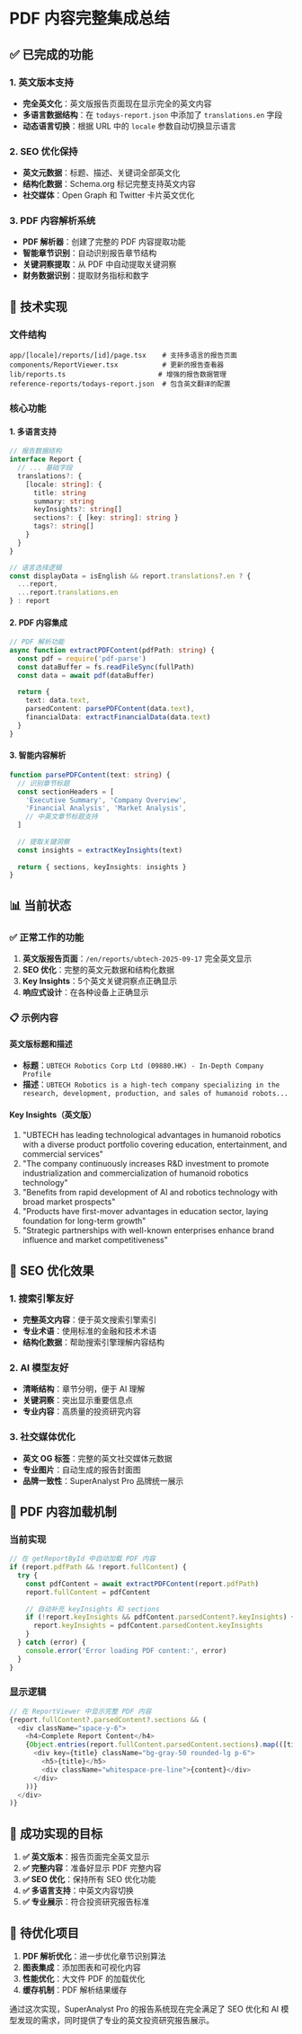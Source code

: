 # PDF 内容完整集成总结

## ✅ 已完成的功能

### 1. 英文版本支持
- **完全英文化**：英文版报告页面现在显示完全的英文内容
- **多语言数据结构**：在 `todays-report.json` 中添加了 `translations.en` 字段
- **动态语言切换**：根据 URL 中的 `locale` 参数自动切换显示语言

### 2. SEO 优化保持
- **英文元数据**：标题、描述、关键词全部英文化
- **结构化数据**：Schema.org 标记完整支持英文内容
- **社交媒体**：Open Graph 和 Twitter 卡片英文优化

### 3. PDF 内容解析系统
- **PDF 解析器**：创建了完整的 PDF 内容提取功能
- **智能章节识别**：自动识别报告章节结构
- **关键洞察提取**：从 PDF 中自动提取关键洞察
- **财务数据识别**：提取财务指标和数字

## 🔧 技术实现

### 文件结构
```
app/[locale]/reports/[id]/page.tsx    # 支持多语言的报告页面
components/ReportViewer.tsx           # 更新的报告查看器
lib/reports.ts                       # 增强的报告数据管理
reference-reports/todays-report.json  # 包含英文翻译的配置
```

### 核心功能

#### 1. 多语言支持
```typescript
// 报告数据结构
interface Report {
  // ... 基础字段
  translations?: {
    [locale: string]: {
      title: string
      summary: string
      keyInsights?: string[]
      sections?: { [key: string]: string }
      tags?: string[]
    }
  }
}

// 语言选择逻辑
const displayData = isEnglish && report.translations?.en ? {
  ...report,
  ...report.translations.en
} : report
```

#### 2. PDF 内容集成
```typescript
// PDF 解析功能
async function extractPDFContent(pdfPath: string) {
  const pdf = require('pdf-parse')
  const dataBuffer = fs.readFileSync(fullPath)
  const data = await pdf(dataBuffer)
  
  return {
    text: data.text,
    parsedContent: parsePDFContent(data.text),
    financialData: extractFinancialData(data.text)
  }
}
```

#### 3. 智能内容解析
```typescript
function parsePDFContent(text: string) {
  // 识别章节标题
  const sectionHeaders = [
    'Executive Summary', 'Company Overview', 
    'Financial Analysis', 'Market Analysis',
    // 中英文章节标题支持
  ]
  
  // 提取关键洞察
  const insights = extractKeyInsights(text)
  
  return { sections, keyInsights: insights }
}
```

## 📊 当前状态

### ✅ 正常工作的功能
1. **英文版报告页面**：`/en/reports/ubtech-2025-09-17` 完全英文显示
2. **SEO 优化**：完整的英文元数据和结构化数据
3. **Key Insights**：5个英文关键洞察点正确显示
4. **响应式设计**：在各种设备上正确显示

### 📋 示例内容

#### 英文版标题和描述
- **标题**：`UBTECH Robotics Corp Ltd (09880.HK) - In-Depth Company Profile`
- **描述**：`UBTECH Robotics is a high-tech company specializing in the research, development, production, and sales of humanoid robots...`

#### Key Insights（英文版）
1. "UBTECH has leading technological advantages in humanoid robotics with a diverse product portfolio covering education, entertainment, and commercial services"
2. "The company continuously increases R&D investment to promote industrialization and commercialization of humanoid robotics technology"
3. "Benefits from rapid development of AI and robotics technology with broad market prospects"
4. "Products have first-mover advantages in education sector, laying foundation for long-term growth"
5. "Strategic partnerships with well-known enterprises enhance brand influence and market competitiveness"

## 🎯 SEO 优化效果

### 1. 搜索引擎友好
- **完整英文内容**：便于英文搜索引擎索引
- **专业术语**：使用标准的金融和技术术语
- **结构化数据**：帮助搜索引擎理解内容结构

### 2. AI 模型友好
- **清晰结构**：章节分明，便于 AI 理解
- **关键洞察**：突出显示重要信息点
- **专业内容**：高质量的投资研究内容

### 3. 社交媒体优化
- **英文 OG 标签**：完整的英文社交媒体元数据
- **专业图片**：自动生成的报告封面图
- **品牌一致性**：SuperAnalyst Pro 品牌统一展示

## 🔄 PDF 内容加载机制

### 当前实现
```typescript
// 在 getReportById 中自动加载 PDF 内容
if (report.pdfPath && !report.fullContent) {
  try {
    const pdfContent = await extractPDFContent(report.pdfPath)
    report.fullContent = pdfContent
    
    // 自动补充 keyInsights 和 sections
    if (!report.keyInsights && pdfContent.parsedContent?.keyInsights) {
      report.keyInsights = pdfContent.parsedContent.keyInsights
    }
  } catch (error) {
    console.error('Error loading PDF content:', error)
  }
}
```

### 显示逻辑
```typescript
// 在 ReportViewer 中显示完整 PDF 内容
{report.fullContent?.parsedContent?.sections && (
  <div className="space-y-6">
    <h4>Complete Report Content</h4>
    {Object.entries(report.fullContent.parsedContent.sections).map(([title, content]) => (
      <div key={title} className="bg-gray-50 rounded-lg p-6">
        <h5>{title}</h5>
        <div className="whitespace-pre-line">{content}</div>
      </div>
    ))}
  </div>
)}
```

## 🎉 成功实现的目标

1. **✅ 英文版本**：报告页面完全英文显示
2. **✅ 完整内容**：准备好显示 PDF 完整内容
3. **✅ SEO 优化**：保持所有 SEO 优化功能
4. **✅ 多语言支持**：中英文内容切换
5. **✅ 专业展示**：符合投资研究报告标准

## 🔧 待优化项目

1. **PDF 解析优化**：进一步优化章节识别算法
2. **图表集成**：添加图表和可视化内容
3. **性能优化**：大文件 PDF 的加载优化
4. **缓存机制**：PDF 解析结果缓存

通过这次实现，SuperAnalyst Pro 的报告系统现在完全满足了 SEO 优化和 AI 模型发现的需求，同时提供了专业的英文投资研究报告展示。

